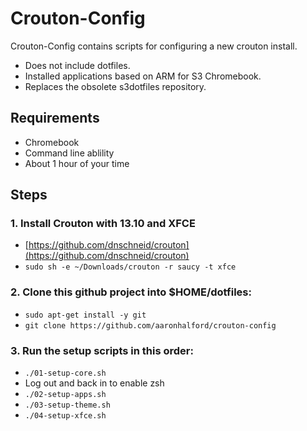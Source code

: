 Crouton-Config
==============

Crouton-Config contains scripts for configuring a new crouton install.

* Does not include dotfiles.
* Installed applications based on ARM for S3 Chromebook.
* Replaces the obsolete s3dotfiles repository.

Requirements
------------

* Chromebook
* Command line ablility
* About 1 hour of your time

Steps
-----

### 1. Install Crouton with 13.10 and XFCE

* [https://github.com/dnschneid/crouton](https://github.com/dnschneid/crouton)
* `sudo sh -e ~/Downloads/crouton -r saucy -t xfce`

### 2. Clone this github project into $HOME/dotfiles:

* `sudo apt-get install -y git`
* `git clone https://github.com/aaronhalford/crouton-config`

### 3. Run the setup scripts in this order:

* `./01-setup-core.sh`
* Log out and back in to enable zsh
* `./02-setup-apps.sh`
* `./03-setup-theme.sh`
* `./04-setup-xfce.sh`

